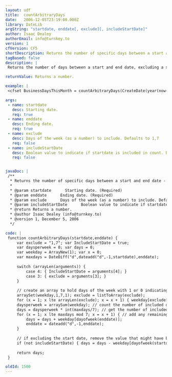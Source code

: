 ```yaml
---
layout: udf
title:  countArbitraryDays
date:   2006-12-05T23:19:00.000Z
library: DateLib
argString: "startdate, enddate[, exclude][, includeStartDate]"
author: Isaac Dealey
authorEmail: info@turnkey.to
version: 1
cfVersion: CF5
shortDescription: Returns the number of specific days between a start and end date - i.e. weekdays or workdays.
tagBased: false
description: |
 Returns the number of days between a start and end date, excluding a specified list of days, i.e. the number of tuesdays and thursdays - this UDF relies on formula instead of brute force to calculate the days and will perform better than other WeekDays/BusinessDays methods which loop from the start date to end date

returnValue: Returns a number.

example: |
 <cfset BusinessDaysThisMonth = countArbitraryDays(CreateDate(year(now()),month(now()),1),CreateDate(year(now()),month(now()),daysinmonth(now())))>

args:
 - name: startdate
   desc: Starting date.
   req: true
 - name: enddate
   desc: Ending date.
   req: true
 - name: exclude
   desc: Days of the week (as a number) to include. Defaults to 1,7
   req: false
 - name: includeStartDate
   desc: Boolean value to indicate if startdate is included in count. Defaults to true.
   req: false


javaDoc: |
 /**
  * Returns the number of specific days between a start and end date - i.e. weekdays or workdays.
  * 
  * @param startdate      Starting date. (Required)
  * @param enddate      Ending date. (Required)
  * @param exclude      Days of the week (as a number) to include. Defaults to 1,7 (Optional)
  * @param includeStartDate      Boolean value to indicate if startdate is included in count. Defaults to true. (Optional)
  * @return Returns a number. 
  * @author Isaac Dealey (info@turnkey.to) 
  * @version 1, December 5, 2006 
  */

code: |
 function countArbitraryDays(startdate,enddate) { 
     var exclude = "1,7"; var IncludeStartDate = true; 
     var daysperweek = 0; var days = 0; 
     var weekday = ArrayNew(1); var x = 0; 
     var maxdays = DateDiff("d",dateadd("d",-1,startdate),enddate); 
     
     switch (arrayLen(arguments)) { 
         case 4: { IncludeStartDate = arguments[4]; } 
         case 3: { exclude = arguments[3]; } 
     } 
     
     // create an array to hold days of the week with 1 or 0 indicating if the day is counted 
     arraySet(weekday,1,7,1); exclude = listToArray(exclude); 
     for (x = 1; x lte arrayLen(exclude); x = x + 1) { weekday[exclude[x]] = 0; } // set the value of any excluded day to 0 
     daysperweek = arraySum(weekday); // count the number of included days in a full week 
     days = daysperweek * int(maxdays/7); // get the number of included days in all full weeks 
     for (x = 1; x lte maxdays mod 7; x = x + 1) { // add any remaining days in the last partial week 
         days = days + weekday[dayofweek(enddate)]; 
         enddate = dateadd("d",-1,enddate); 
     } 
     
     // if excluding the start date, remove the value that might have been added for the starting day 
     if (not includeStartDate) { days = days - weekday[dayofweek(startdate)]; } 
     
     return days; 
 }

oldId: 1500
---
```


